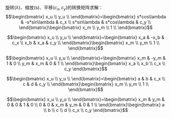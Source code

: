 旋转($\lambda$)、缩放(s)、平移($c_x, c_y$)的转换矩阵求解：
$$\begin{bmatrix}
   x_u \\
   y_u \\
\end{bmatrix}=\begin{bmatrix}
   s*cos\lambda & -s*sin\lambda & c_x \\
   s*sin\lambda & s*cos\lambda & c_y \\
\end{bmatrix}\begin{bmatrix}
   x_m \\
   y_m \\
   1 \\ 
\end{bmatrix}$$

$$\begin{bmatrix}
   x_u \\
   y_u \\
\end{bmatrix}=\begin{bmatrix}
   x_a & -x_b & c_x \\
   x_b & x_a & c_y \\
\end{bmatrix}\begin{bmatrix}
   x_m \\
   y_m \\
   1 \\ 
\end{bmatrix}$$

$$\begin{bmatrix}
   x_u \\
   y_u \\
\end{bmatrix}=\begin{bmatrix}
   x_m & -y_m & 1 & 0 \\
   y_m & x_m & 0 & 1 \\
\end{bmatrix}\begin{bmatrix}
   x_a \\
   x_b \\
   c_x \\
   c_y 
\end{bmatrix}$$

$$\begin{bmatrix}
   x_u \\
   y_u \\
\end{bmatrix}=\begin{bmatrix}
   a & b & c_x \\
   c & d & c_y \\
\end{bmatrix}\begin{bmatrix}
   x_m \\
   y_m \\
   1 \\ 
\end{bmatrix}$$

$$\begin{bmatrix}
   x_u \\
   y_u \\
\end{bmatrix}=\begin{bmatrix}
   x_m & y_m & 0 & 0 & 1 & 0 \\
   0 & 0 & x_m & y_m & 0 & 1 \\
\end{bmatrix}\begin{bmatrix}
   a \\
   b \\
   c \\
   d \\
   c_x \\
   c_y 
\end{bmatrix}$$